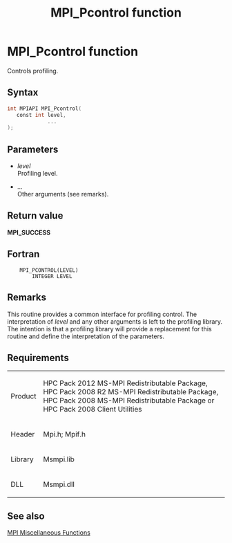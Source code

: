 ﻿---
title: MPI_Pcontrol function
TOCTitle: MPI_Pcontrol function
ms:assetid: 1b30a36b-bb5f-4c36-8e77-f763eb4b3ed5
ms:mtpsurl: https://msdn.microsoft.com/en-us/library/Dn473445(v=VS.85)
ms:contentKeyID: 59360980
ms.date: 03/28/2018
mtps_version: v=VS.85
f1_keywords:
- MPI_PCONTROL
- mpif/MPI_Pcontrol
- mpi/MPI_PCONTROL
dev_langs:
- C++
- C
---

# MPI\_Pcontrol function

Controls profiling.

## Syntax

``` c++
int MPIAPI MPI_Pcontrol(
   const int level,
             ...
);
```

## Parameters

  - *level*  
    Profiling level.

  - *...*  
    Other arguments (see remarks).

## Return value

**MPI\_SUCCESS**

## Fortran

``` FORTRAN
    MPI_PCONTROL(LEVEL)
        INTEGER LEVEL
```

## Remarks

This routine provides a common interface for profiling control.  The interpretation of *level* and any other arguments is left to the profiling library.  The intention is that a profiling library will provide a replacement for this routine and define the interpretation of the parameters.

## Requirements

<table>
<colgroup>
<col  />
<col  />
</colgroup>
<tbody>
<tr class="odd">
<td><p>Product</p></td>
<td><p>HPC Pack 2012 MS-MPI Redistributable Package, HPC Pack 2008 R2 MS-MPI Redistributable Package, HPC Pack 2008 MS-MPI Redistributable Package or HPC Pack 2008 Client Utilities</p></td>
</tr>
<tr class="even">
<td><p>Header</p></td>
<td>Mpi.h;
Mpif.h</td>
</tr>
<tr class="odd">
<td><p>Library</p></td>
<td>Msmpi.lib</td>
</tr>
<tr class="even">
<td><p>DLL</p></td>
<td>Msmpi.dll</td>
</tr>
</tbody>
</table>


## See also

[MPI Miscellaneous Functions](mpi-miscellaneous-functions.md)

